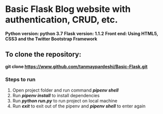 # Basic Flask Blog website with authentication, CRUD, etc.

**Python version: python 3.7**
**Flask version: 1.1.2**
**Front end: Using HTML5, CSS3 and the Twitter Bootstrap Framework**

## To clone the repository:<br>
**git clone https://www.github.com/tanmaypardeshi/Basic-Flask.git**

### Steps to run

1. Open project folder and run command <i>**pipenv shell**</i>
2. Run <i>**pipenv install**</i> to install dependencies
3. Run <i>**python run.py**</i> to run project on local machine
4. Run <i>**exit**</i> to exit out of the pipenv and <i>**pipenv shell**</i> to enter again

